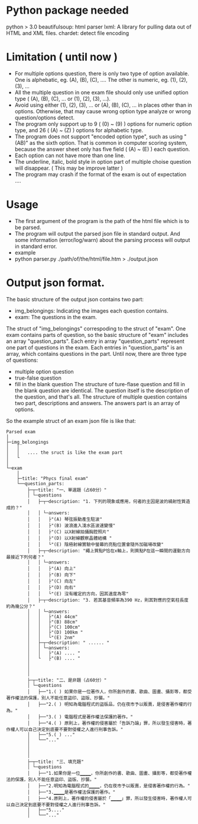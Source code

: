 
# Python package needed

python > 3.0
beautifulsoup: html parser
lxml: A library for pulling data out of HTML and XML files. 
chardet: detect file encoding


# Limitation ( until now )

* For multiple options question, there is only two type of option available. One is alphebatic, eg. (A), (B), (C), .... The other is numeric, eg. (1), (2), (3), ... 
* All the multiple question in one exam file should only use unified option type ( (A), (B), (C), ... or (1), (2), (3), ...). 
* Avoid using either (1), (2), (3), ... or (A), (B), (C), ... in places other than in options. Otherwise, that may cause wrong option type analyze or wrong question/options detect.
* The program only support up to 9 ( (0) ~ (9) ) options for numeric option type, and 26 ( (A) ~ (Z) ) options for alphabetic type.
* The program does not support "encoded option type", such as using "(AB)" as the sixth option. That is common in computer scoring system, because the answer sheet only has five field ( (A) ~ (E) ) each question.
* Each option can not have more than one line.
* The underline, italic, bold style in option part of multiple choise question will disappear. ( This may be improve latter )
* The program may crash if the format of the exam is out of expectation ....

# Usage

* The first argument of the program is the path of the html file which is to be parsed.
* The program will output the parsed json file in standard output. And some information (error/log/warn) about the parsing process will output in standard error. 
* example
 * python parser.py ./path/of/the/html/file.htm > ./output.json

# Output json format.

The basic structure of the output json contains two part:
* img_belongings: Indicating the images each question contains.
* exam: The questions in the exam.

The struct of "img_belongings" correspoding to the struct of "exam".
One exam contains parts of question, so the basic structure of "exam" includes an array "question_parts".
Each entry in array "question_parts" represent one part of questions in the exam.
Each entries in "question_parts" is an array, which contains questions in the part.
Until now, there are three type of questions:
* multiple option question
* true-false question
* fill in the blank question
The structure of ture-flase question and fill in the blank question are identical. The question itself is the description of the question, and that's all.
The structure of multiple question contains two part, descriptions and answers.
The answers part is an array of options.

So the example struct of an exam json file is like that:
````
Parsed exam 
│
├─img_belongings
│	│
│	│	.... the sruct is like the exam part
│	└
│
└─exam	
	│
	├─title: "Phycs final exam"
	└──question_parts:
		├─┬─title: "一、單選題（占60分）"
		│ └─questions
		│	├─┬─description: "1. 下列的現象或應用，何者的主因是波的繞射性質造成的？"
		│	│ └─answers:
		│	│	├"(A) 琴弦振動產生駐波"	
		│	│	├"(B) 波浪進入淺水區波速變慢"	
		│	│	├"(C) 以X射線拍攝胸腔照片"	
		│	│	├"(D) 以X射線觀察晶體結構 "	
		│	│	└"(E) 陰極射線實驗中螢幕的亮點位置會隨外加磁場改變"	
		│	├─┬─description: "繩上質點P恰在x軸上，則質點P在這一瞬間的運動方向最接近下列何者？"
		│	│ └─answers:
		│	│	├"(A) 向上"	
		│	│	├"(B) 向下"	
		│	│	├"(C) 向左"	
		│	│	├"(D) 向右"	
		│	│	└"(E) 沒有確定的方向，因其速度為零"	
		│	├─┬─description: "3. 若其基音頻率為390 Hz，則其對應的空氣柱長度約為幾公分？"
		│	│ └─answers:
		│	│	├"(A) 44cm"	
		│	│	├"(B) 88cm"	
		│	│	├"(C) 100cm"	
		│	│	├"(D) 100km "	
		│	│	└"(E) 2nm"	
		│	├─┬─description: " ...... "
		│	│ └─answers:
		│	│	├"(A) .... "	
		│	└	├"(B) .... "		
		│
		│
		│		
		├─┬─title: "二、是非題（占60分）"
		│ └─questions
		│	├──"1.( ) 如果你是一位著作人，你所創作的書、歌曲、圖畫、攝影等，都受著作權法的保護，別人不能任意盜印、盜版、抄襲。"
		│	├──"2.( ) 明知為電腦程式的盜版品，仍在夜市予以販賣，是侵害著作權的行為。"
		│	├──"3.( ) 電腦程式是著作權法保護的著作。"
		│	├──"4.( ) 原則上，著作權的侵害屬於「告訴乃論」罪，所以發生侵害時，著作權人可以自己決定到底要不要對侵權之人進行刑事告訴。"
		│	├──"5.( ) ..."
		│	└──"..."
		│
		│
		│		
		├─┬─title: "三、填充題"
		│ └─questions
		│	├──"1.如果你是一位▁▁▁▁，你所創作的書、歌曲、圖畫、攝影等，都受著作權法的保護，別人不能任意盜印、盜版、抄襲。"
		│	├──"2.明知為電腦程式的▁▁▁▁，仍在夜市予以販賣，是侵害著作權的行為。"
		│	├──"3.▁▁▁▁是著作權法保護的著作。"
		│	├──"4.原則上，著作權的侵害屬於「▁▁▁▁」罪，所以發生侵害時，著作權人可以自己決定到底要不要對侵權之人進行刑事告訴。"
		│	├──"5...."
		│	└──"..."

````


